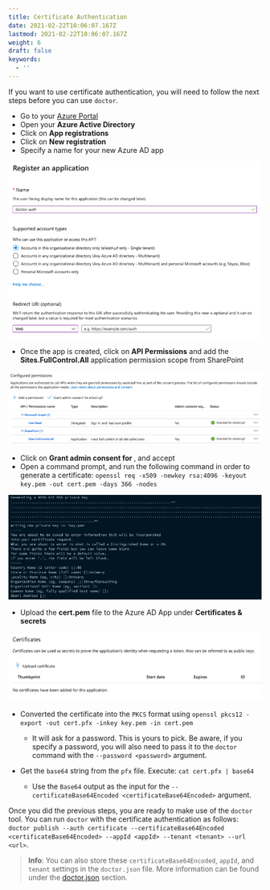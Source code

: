 ```yaml
---
title: Certificate Authentication
date: 2021-02-22T10:06:07.167Z
lastmod: 2021-02-22T10:06:07.167Z
weight: 6
draft: false
keywords:
  - ''
---
```


If you want to use certificate authentication, you will need to follow the next steps before you can use `doctor`.

- Go to your [Azure Portal](https://portal.azure.com)
- Open your **Azure Active Directory**
- Click on **App registrations**
- Click on **New registration**
- Specify a name for your new Azure AD app

![](./assets/app-reg.png)

- Once the app is created, click on **API Permissions** and add the **Sites.FullControl.All** application permission scope from SharePoint 

![](./assets/app-permissions.png)

- Click on **Grant admin consent for <tenant>**, and accept
- Open a command prompt, and run the following command in order to generate a certificate: `openssl req -x509 -newkey rsa:4096 -keyout key.pem -out cert.pem -days 366 -nodes`

![](./assets/app-certificate.png)

- Upload the **cert.pem** file to the Azure AD App under **Certificates & secrets**

![](./assets/app-certificate-upload.png)

- Converted the certificate into the `PKCS` format using `openssl pkcs12 -export -out cert.pfx -inkey key.pem -in cert.pem`
  - It will ask for a password. This is yours to pick. Be aware, if you specify a password, you will also need to pass it to the `doctor` command with the `--password <password>` argument.

- Get the `base64` string from the `pfx` file. Execute: `cat cert.pfx | base64`
  - Use the `Base64` output as the input for the `--certificateBase64Encoded <certificateBase64Encoded>` argument.

Once you did the previous steps, you are ready to make use of the `doctor` tool. You can run `doctor` with the certificate authentication as follows: `doctor publish --auth certificate --certificateBase64Encoded <certificateBase64Encoded> --appId <appId> --tenant <tenant> --url <url>`.

> **Info**: You can also store these `certificateBase64Encoded`, `appId`, and `tenant` settings in the `doctor.json` file. More information can be found under the [doctor.json](../options/#doctorjson) section.